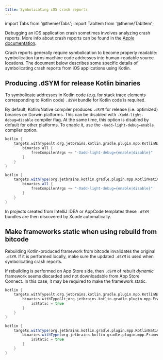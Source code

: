```yaml
---
title: Symbolicating iOS crash reports
---
```


import Tabs from '@theme/Tabs';
import TabItem from '@theme/TabItem';




Debugging an iOS application crash sometimes involves analyzing crash reports.
More info about crash reports can be found in the [Apple documentation](https://developer.apple.com/library/archive/technotes/tn2151/_index.html).

Crash reports generally require symbolication to become properly readable:
symbolication turns machine code addresses into human-readable source locations.
The document below describes some specific details of symbolicating crash reports
from iOS applications using Kotlin.

## Producing .dSYM for release Kotlin binaries

To symbolicate addresses in Kotlin code (e.g. for stack trace elements
corresponding to Kotlin code) `.dSYM` bundle for Kotlin code is required.

By default, Kotlin/Native compiler produces `.dSYM` for release
(i.e. optimized) binaries on Darwin platforms. This can be disabled with `-Xadd-light-debug=disable`
compiler flag. At the same time, this option is disabled by default for other platforms. To enable it, use the `-Xadd-light-debug=enable`
compiler option.

<Tabs groupId="build-script">
<TabItem value="kotlin" label="Kotlin" default={kotlin === "kotlin"}>

```kotlin
kotlin {
    targets.withType&lt;org.jetbrains.kotlin.gradle.plugin.mpp.KotlinNativeTarget&gt; {
        binaries.all {
            freeCompilerArgs += "-Xadd-light-debug={enable|disable}"
        }
    }
}
```

</TabItem>
<TabItem value="groovy" label="Groovy" default={groovy === "kotlin"}>

```groovy
kotlin {
    targets.withType(org.jetbrains.kotlin.gradle.plugin.mpp.KotlinNativeTarget) {
        binaries.all {
            freeCompilerArgs += "-Xadd-light-debug={enable|disable}"
        }
    }
}
```

</TabItem>
</Tabs>

In projects created from IntelliJ IDEA or AppCode templates these `.dSYM` bundles
are then discovered by Xcode automatically.

## Make frameworks static when using rebuild from bitcode

Rebuilding Kotlin-produced framework from bitcode invalidates the original `.dSYM`.
If it is performed locally, make sure the updated `.dSYM` is used when symbolicating
crash reports.

If rebuilding is performed on App Store side, then `.dSYM` of rebuilt *dynamic* framework
seems discarded and not downloadable from App Store Connect.
In this case, it may be required to make the framework static.

<Tabs groupId="build-script">
<TabItem value="kotlin" label="Kotlin" default={kotlin === "kotlin"}>

```kotlin
kotlin {
    targets.withType&lt;org.jetbrains.kotlin.gradle.plugin.mpp.KotlinNativeTarget&gt; {
        binaries.withType&lt;org.jetbrains.kotlin.gradle.plugin.mpp.Framework&gt; {
            isStatic = true
        }
    }
}
```

</TabItem>
<TabItem value="groovy" label="Groovy" default={groovy === "kotlin"}>

```groovy
kotlin {
    targets.withType(org.jetbrains.kotlin.gradle.plugin.mpp.KotlinNativeTarget) {
        binaries.withType(org.jetbrains.kotlin.gradle.plugin.mpp.Framework) {
            isStatic = true
        }
    }
}
```

</TabItem>
</Tabs>
